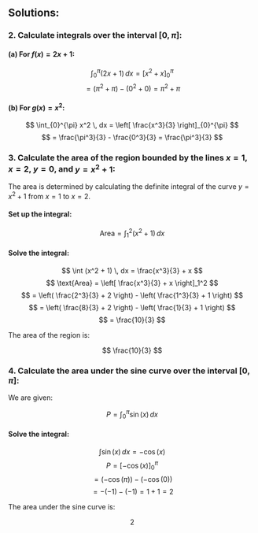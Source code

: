## Solutions:

### 2. Calculate integrals over the interval $[0, \pi]$:

#### (a) For $f(x) = 2x + 1$:
$$
\int_{0}^{\pi} (2x + 1) \, dx = \left[ x^2 + x \right]_{0}^{\pi}
$$
$$
= (\pi^2 + \pi) - (0^2 + 0) = \pi^2 + \pi
$$

#### (b) For $g(x) = x^2$:
$$
\int_{0}^{\pi} x^2 \, dx = \left[ \frac{x^3}{3} \right]_{0}^{\pi}
$$
$$
= \frac{\pi^3}{3} - \frac{0^3}{3} = \frac{\pi^3}{3}
$$

### 3. Calculate the area of the region bounded by the lines $x = 1$, $x = 2$, $y = 0$, and $y = x^2 + 1$:
The area is determined by calculating the definite integral of the curve $y = x^2 + 1$ from $x = 1$ to $x = 2$.

#### Set up the integral:
$$
\text{Area} = \int_{1}^{2} (x^2 + 1) \, dx
$$

#### Solve the integral:
$$
\int (x^2 + 1) \, dx = \frac{x^3}{3} + x
$$
$$
\text{Area} = \left[ \frac{x^3}{3} + x \right]_1^2
$$
$$
= \left( \frac{2^3}{3} + 2 \right) - \left( \frac{1^3}{3} + 1 \right)
$$
$$
= \left( \frac{8}{3} + 2 \right) - \left( \frac{1}{3} + 1 \right)
$$
$$
= \frac{10}{3}
$$

The area of the region is:

$$
\frac{10}{3}
$$

### 4. Calculate the area under the sine curve over the interval $[0, \pi]$:

We are given:

$$
P = \int_{0}^{\pi} \sin(x) \, dx
$$

#### Solve the integral:
$$
\int \sin(x) \, dx = -\cos(x)
$$
$$
P = \left[ -\cos(x) \right]_0^\pi
$$
$$
= \left( -\cos(\pi) \right) - \left( -\cos(0) \right)
$$
$$
= -(-1) - (-1) = 1 + 1 = 2
$$

The area under the sine curve is:

$$
2
$$
